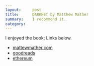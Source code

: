 ```yaml
---
layout:		post
title:		DARKNET by Matthew Mather
summary:	I recommend it.
category:	
---
```


I enjoyed the book; Links below.

 * [mattewmather.com](http://matthewmather.com/)
 * [goodreads](http://www.goodreads.com/book/show/24511643-darknet)
 * [ethereum](http://ethereum.org)
